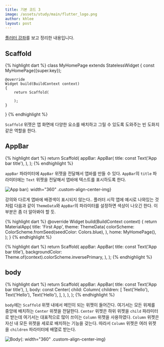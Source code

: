 ```yaml
---
title: 기본 코드 3
image: /assets/study/main/flutter_logo.png
author: khlee
layout: post
---
```


[플러터 강좌](https://youtu.be/AXFV1JOr6_Q?si=SM2A8kTT1C_6u4YU)를 보고 정리한 내용입니다.

## Scaffold

{% highlight dart %}
class MyHomePage extends StatelessWidget
{
    const MyHomePage({super.key});

    @override
    Widget build(BuildContext context)
    {
        return Scaffold(

        );
    }
}
{% endhighlight %}

`Scaffold` 위젯은 앱 화면에 다양한 요소를 배치하고 그릴 수 있도록 도와주는 빈 도화지 같은 역할을 한다.

## AppBar

{% highlight dart %}
return Scaffold(
    appBar: AppBar(
        title: const Text('App bar title'),
    ),
);
{% endhighlight %}

`appBar` 파라미터에 `AppBar` 위젯을 전달해서 앱바를 만들 수 있다. `AppBar`의 `title` 파라미터에는 `Text` 위젯을 전달해서 앱바에 텍스트를 표시하도록 한다.

![App bar]({{site.baseurl}}/assets/study/flutter/003_code/appbar.png){: width="360" .custom-align-center-img}

강의와 다르게 앱바에 배경색이 표시되지 않는다.. 플러터 시작 앱에 예시로 나와있는 것 처럼 다음과 같이 `ThemeData`와 `AppBar`의 파라미터를 설정하면 색상이 나오긴 한다. 이 부분은 좀 더 알아봐야 할 듯.

{% highlight dart %}
@override
Widget build(BuildContext context)
{
    return MaterialApp(
        title: 'First App',
        theme: ThemeData(
            colorScheme: ColorScheme.fromSeed(seedColor: Colors.blue),
        ),
        home: MyHomePage(),
    );
}
{% endhighlight %}

{% highlight dart %}
return Scaffold(
    appBar: AppBar(
        title: const Text('App bar title'),
        backgroundColor: Theme.of(context).colorScheme.inversePrimary,
    ),
);
{% endhighlight %}

## body

{% highlight dart %}
return Scaffold(
    appBar: AppBar(
        title: const Text('App bar title'),
    ),
    body: const Center(
        child: Column(
            children: [
                Text('Hello'),
                Text('Hello'),
                Text('Hello'),
            ],
        ),
    ),
);
{% endhighlight %}

`body`에는 `Scaffold` 위젯 내에서 메인이 되는 위젯이 들어간다. 여기서는 모든 위제를 중앙에 배치하는 `Center` 위젯을 전달한다. `Center` 위젯은 하위 위젯을 `child` 파라미터로 받는데 여기서는 대표적으로 많이 쓰이는 `Column` 위젯을 사용하였다. `Column` 위젯은 자신 내 모든 위젯을 세로로 배치하는 기능을 갖는다. 따라서 `Column` 위젯은 여러 위젯을 `children` 파라미터에 배열로 받는다.

![Body]({{site.baseurl}}/assets/study/flutter/003_code/body.png){: width="360" .custom-align-center-img}
